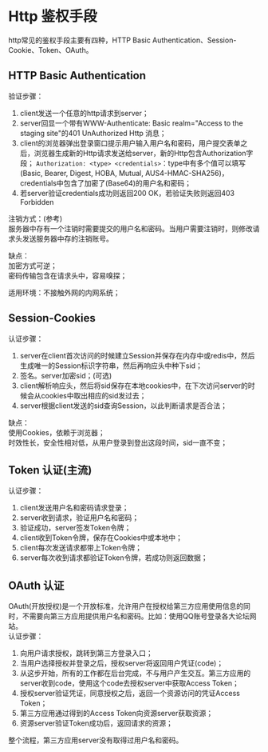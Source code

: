 # Http 鉴权手段

http常见的鉴权手段主要有四种，HTTP Basic Authentication、Session-Cookie、Token、OAuth。

## HTTP Basic Authentication

验证步骤：  
1. client发送一个任意的http请求到server；
2. server回显一个带有WWW-Authenticate: Basic realm="Access to the staging site"的401 UnAuthorized Http 消息；
3. client的浏览器弹出登录窗口提示用户输入用户名和密码，用户提交表单之后，浏览器生成新的Http请求发送给server，新的Http包含Authorization字段；
`Authorization: <type> <credentials>`：type中有多个值可以填写(Basic, Bearer, Digest, HOBA, Mutual, AUS4-HMAC-SHA256)，credentials中包含了加密了(Base64)的用户名和密码；
4. 若server验证credentials成功则返回200 OK，若验证失败则返回403 Forbidden

注销方式：(参考)  
服务器中存有一个注销时需要提交的用户名和密码。当用户需要注销时，则修改请求头发送服务器中存的注销账号。  

缺点：  
加密方式可逆；  
密码传输包含在请求头中，容易嗅探；  

适用环境：不接触外网的内网系统；  

## Session-Cookies

认证步骤：  
1. server在client首次访问的时候建立Session并保存在内存中或redis中，然后生成唯一的Session标识字符串，然后再响应头中种下sid；
2. 签名。server加密sid；(可选)
3. client解析响应头，然后将sid保存在本地cookies中，在下次访问server的时候会从cookies中取出相应的sid发过去；
4. server根据client发送的sid查询Session，以此判断请求是否合法；

缺点：  
使用Cookies，依赖于浏览器；  
时效性长，安全性相对低，从用户登录到登出这段时间，sid一直不变；  

## Token 认证(主流)

认证步骤：  
1. client发送用户名和密码请求登录；
2. server收到请求，验证用户名和密码；
3. 验证成功，server签发Token令牌；
4. client收到Token令牌，保存在Cookies中或本地中；
5. client每次发送请求都带上Token令牌；
6. server每次收到请求都验证Token令牌，若成功则返回数据；

## OAuth 认证

OAuth(开放授权)是一个开放标准，允许用户在授权给第三方应用使用信息的同时，不需要向第三方应用提供用户名和密码。比如：使用QQ账号登录各大论坛网站。  
认证步骤：  
1. 向用户请求授权，跳转到第三方登录入口；
2. 当用户选择授权并登录之后，授权server将返回用户凭证(code)；
3. 从这步开始，所有的工作都在后台完成，不与用户产生交互。第三方应用的server收到code，使用这个code去授权server中获取Access Token；
4. 授权server验证凭证，同意授权之后，返回一个资源访问的凭证Access Token；
5. 第三方应用通过得到的Access Token向资源server获取资源；
6. 资源server验证Token成功后，返回请求的资源；

整个流程，第三方应用server没有取得过用户名和密码。
